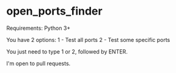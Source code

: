# open_ports_finder

Requirements:
  Python 3+
  
  
You have 2 options:
  1 - Test all ports
  2 - Test some specific ports
  
You just need to type 1 or 2, followed by ENTER.

I'm open to pull requests.
